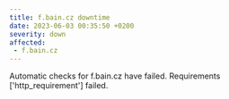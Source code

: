 ```yaml
---
title: f.bain.cz downtime
date: 2023-06-03 00:35:50 +0200
severity: down
affected:
 - f.bain.cz
---
```

Automatic checks for f.bain.cz have failed. Requirements ['http_requirement'] failed.
